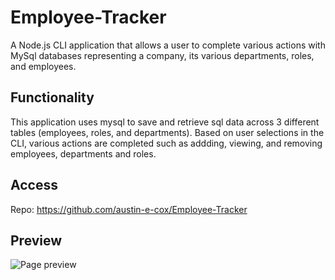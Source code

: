 # Employee-Tracker
A Node.js CLI application that allows a user to complete various actions with MySql databases representing a company, its various departments, roles, and employees.

## Functionality
This application uses mysql to save and retrieve sql data across 3 different tables (employees, roles, and departments). Based on user selections in the CLI, various actions are completed such as addding, viewing, and removing employees, departments and roles.

## Access
Repo: https://github.com/austin-e-cox/Employee-Tracker

## Preview
![Page preview](/Employee-Tracker_preview.png?raw=true "Page Preview")

